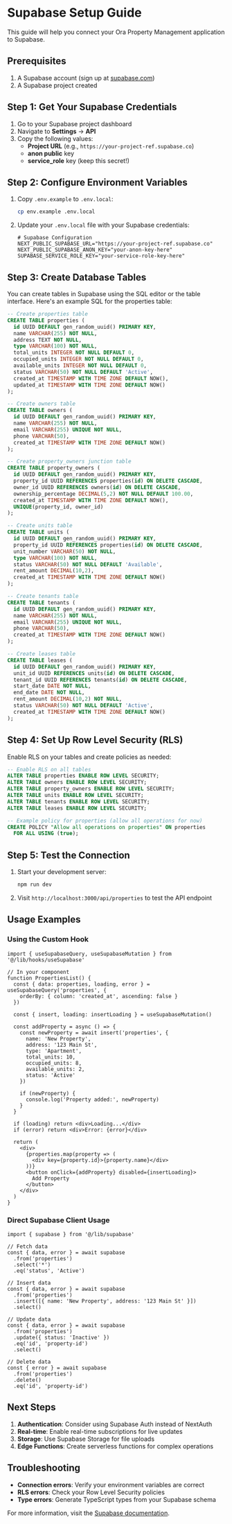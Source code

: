 # Supabase Setup Guide

This guide will help you connect your Ora Property Management application to Supabase.

## Prerequisites

1. A Supabase account (sign up at [supabase.com](https://supabase.com))
2. A Supabase project created

## Step 1: Get Your Supabase Credentials

1. Go to your Supabase project dashboard
2. Navigate to **Settings** → **API**
3. Copy the following values:
   - **Project URL** (e.g., `https://your-project-ref.supabase.co`)
   - **anon public** key
   - **service_role** key (keep this secret!)

## Step 2: Configure Environment Variables

1. Copy `.env.example` to `.env.local`:

   ```bash
   cp env.example .env.local
   ```

2. Update your `.env.local` file with your Supabase credentials:

   ```env
   # Supabase Configuration
   NEXT_PUBLIC_SUPABASE_URL="https://your-project-ref.supabase.co"
   NEXT_PUBLIC_SUPABASE_ANON_KEY="your-anon-key-here"
   SUPABASE_SERVICE_ROLE_KEY="your-service-role-key-here"
   ```

## Step 3: Create Database Tables

You can create tables in Supabase using the SQL editor or the table
interface. Here's an example SQL for the properties table:

```sql
-- Create properties table
CREATE TABLE properties (
  id UUID DEFAULT gen_random_uuid() PRIMARY KEY,
  name VARCHAR(255) NOT NULL,
  address TEXT NOT NULL,
  type VARCHAR(100) NOT NULL,
  total_units INTEGER NOT NULL DEFAULT 0,
  occupied_units INTEGER NOT NULL DEFAULT 0,
  available_units INTEGER NOT NULL DEFAULT 0,
  status VARCHAR(50) NOT NULL DEFAULT 'Active',
  created_at TIMESTAMP WITH TIME ZONE DEFAULT NOW(),
  updated_at TIMESTAMP WITH TIME ZONE DEFAULT NOW()
);

-- Create owners table
CREATE TABLE owners (
  id UUID DEFAULT gen_random_uuid() PRIMARY KEY,
  name VARCHAR(255) NOT NULL,
  email VARCHAR(255) UNIQUE NOT NULL,
  phone VARCHAR(50),
  created_at TIMESTAMP WITH TIME ZONE DEFAULT NOW()
);

-- Create property_owners junction table
CREATE TABLE property_owners (
  id UUID DEFAULT gen_random_uuid() PRIMARY KEY,
  property_id UUID REFERENCES properties(id) ON DELETE CASCADE,
  owner_id UUID REFERENCES owners(id) ON DELETE CASCADE,
  ownership_percentage DECIMAL(5,2) NOT NULL DEFAULT 100.00,
  created_at TIMESTAMP WITH TIME ZONE DEFAULT NOW(),
  UNIQUE(property_id, owner_id)
);

-- Create units table
CREATE TABLE units (
  id UUID DEFAULT gen_random_uuid() PRIMARY KEY,
  property_id UUID REFERENCES properties(id) ON DELETE CASCADE,
  unit_number VARCHAR(50) NOT NULL,
  type VARCHAR(100) NOT NULL,
  status VARCHAR(50) NOT NULL DEFAULT 'Available',
  rent_amount DECIMAL(10,2),
  created_at TIMESTAMP WITH TIME ZONE DEFAULT NOW()
);

-- Create tenants table
CREATE TABLE tenants (
  id UUID DEFAULT gen_random_uuid() PRIMARY KEY,
  name VARCHAR(255) NOT NULL,
  email VARCHAR(255) UNIQUE NOT NULL,
  phone VARCHAR(50),
  created_at TIMESTAMP WITH TIME ZONE DEFAULT NOW()
);

-- Create leases table
CREATE TABLE leases (
  id UUID DEFAULT gen_random_uuid() PRIMARY KEY,
  unit_id UUID REFERENCES units(id) ON DELETE CASCADE,
  tenant_id UUID REFERENCES tenants(id) ON DELETE CASCADE,
  start_date DATE NOT NULL,
  end_date DATE NOT NULL,
  rent_amount DECIMAL(10,2) NOT NULL,
  status VARCHAR(50) NOT NULL DEFAULT 'Active',
  created_at TIMESTAMP WITH TIME ZONE DEFAULT NOW()
);
```

## Step 4: Set Up Row Level Security (RLS)

Enable RLS on your tables and create policies as needed:

```sql
-- Enable RLS on all tables
ALTER TABLE properties ENABLE ROW LEVEL SECURITY;
ALTER TABLE owners ENABLE ROW LEVEL SECURITY;
ALTER TABLE property_owners ENABLE ROW LEVEL SECURITY;
ALTER TABLE units ENABLE ROW LEVEL SECURITY;
ALTER TABLE tenants ENABLE ROW LEVEL SECURITY;
ALTER TABLE leases ENABLE ROW LEVEL SECURITY;

-- Example policy for properties (allow all operations for now)
CREATE POLICY "Allow all operations on properties" ON properties
  FOR ALL USING (true);
```

## Step 5: Test the Connection

1. Start your development server:

   ```bash
   npm run dev
   ```

2. Visit `http://localhost:3000/api/properties` to test the API endpoint

## Usage Examples

### Using the Custom Hook

```tsx
import { useSupabaseQuery, useSupabaseMutation } from '@/lib/hooks/useSupabase'

// In your component
function PropertiesList() {
  const { data: properties, loading, error } = useSupabaseQuery('properties', {
    orderBy: { column: 'created_at', ascending: false }
  })

  const { insert, loading: insertLoading } = useSupabaseMutation()

  const addProperty = async () => {
    const newProperty = await insert('properties', {
      name: 'New Property',
      address: '123 Main St',
      type: 'Apartment',
      total_units: 10,
      occupied_units: 8,
      available_units: 2,
      status: 'Active'
    })
    
    if (newProperty) {
      console.log('Property added:', newProperty)
    }
  }

  if (loading) return <div>Loading...</div>
  if (error) return <div>Error: {error}</div>

  return (
    <div>
      {properties.map(property => (
        <div key={property.id}>{property.name}</div>
      ))}
      <button onClick={addProperty} disabled={insertLoading}>
        Add Property
      </button>
    </div>
  )
}
```

### Direct Supabase Client Usage

```tsx
import { supabase } from '@/lib/supabase'

// Fetch data
const { data, error } = await supabase
  .from('properties')
  .select('*')
  .eq('status', 'Active')

// Insert data
const { data, error } = await supabase
  .from('properties')
  .insert([{ name: 'New Property', address: '123 Main St' }])
  .select()

// Update data
const { data, error } = await supabase
  .from('properties')
  .update({ status: 'Inactive' })
  .eq('id', 'property-id')
  .select()

// Delete data
const { error } = await supabase
  .from('properties')
  .delete()
  .eq('id', 'property-id')
```

## Next Steps

1. **Authentication**: Consider using Supabase Auth instead of NextAuth
2. **Real-time**: Enable real-time subscriptions for live updates
3. **Storage**: Use Supabase Storage for file uploads
4. **Edge Functions**: Create serverless functions for complex operations

## Troubleshooting

- **Connection errors**: Verify your environment variables are correct
- **RLS errors**: Check your Row Level Security policies
- **Type errors**: Generate TypeScript types from your Supabase schema

For more information, visit the [Supabase documentation](https://supabase.com/docs).
